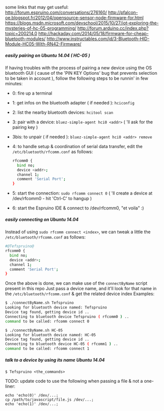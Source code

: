 some links that may get useful:
http://forum.espruino.com/conversations/276160/
http://pfalcon-oe.blogspot.fr/2012/04/opensource-sensor-node-firmware-for.html
https://blogs.msdn.microsoft.com/devschool/2015/10/27/iot-exploring-the-mysteries-of-hc-05-programming/
http://forum.arduino.cc/index.php?topic=200214.0
http://hackaday.com/2014/05/18/firmware-for-cheap-bluetooth-modules/
http://www.instructables.com/id/3-Bluetooth-HID-Module-HC05-With-RN42-Firmware/

##### easily pairing on Ubuntu 14.04 ( HC-05 )

If having troubles with the process of pairing a new device using the OS bluetooth GUI ( cause of the 'PIN KEY Options' bug that prevents selection to be taken in account ), follow the following steps to be runnin' in few minutes:
- 0: fire up a terminal
- 1: get infos on the bluetooth adapter ( if needed ): ```hciconfig```
- 2: list the nearby bluetooth devices: ```hcitool scan```
- 3: pair with a device: ```bluez-simple-agent hci0 <addr>``` ( 'll ask for the pairing key )
- 3bis: to unpair ( if needed ): ```bluez-simple-agent hci0 <addr> remove```
- 4: to handle setup & coordination of serial data transfer, edit the ```/etc/bluetooth/rfcomm.conf``` as follows:  

     ```bash
     rfcomm0 {    
       bind no;  
       device <addr>;  
       channel 1;  
       comment 'Serial Port';  
     }  
     ```  
- 5: start the connection: ```sudo rfcomm connect 0``` ( 'll create a device at /dev/rfcomm0 - hit 'Ctrl-C' to hangup )
- 6: start the Espruino IDE & connect to /dev/rfcomm0, "et voila" :)




##### easily connecting on Ubuntu 14.04
Instead of using ```sudo rfcomm connect <index>```, we can tweak a little the ```/etc/bluetooth/rfcomm.conf``` as follows:  

```bash
#@Tefspruino@
rfcomm0 {    
  bind no;  
  device <addr>;  
  channel 1;  
  comment 'Serial Port';  
}  
```  

Once the above is done, we can make use of the ```connectByName``` script present in this repo
Just pass a device name, and it'll look for that name in the ```/etc/bluetooth/rfcomm.conf``` & get the related device index
Examples:  

```bash
$ ./connectByName.sh Tefspruino
Looking for bluetooth device named: Tefspruino
Device tag found, getting device id ..
Connecting to bluetooth device Tefspruino ( rfcomm0 ) ..
command to be called: rfcomm connect 0

$ ./connectByName.sh HC-05
Looking for bluetooth device named: HC-05
Device tag found, getting device id ..
Connecting to bluetooth device HC-05 ( rfcomm1 ) ..
command to be called: rfcomm connect 1
```


##### talk to a device by using its name Ubuntu 14.04
```
$ Tefspruino <the_commands>
```

TODO: update code to use the following when passing a file & not a one-liner:
```
echo 'echo(0)' /dev/...;
cp /path/to/javascript/file.js /dev/...;
echo 'echo(1)' /dev/...;
```

